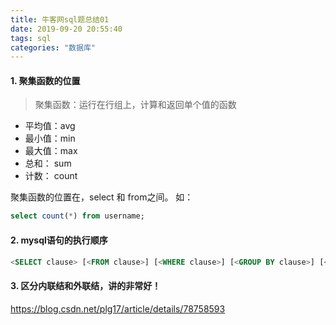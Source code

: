 ```yaml
---
title: 牛客网sql题总结01
date: 2019-09-20 20:55:40
tags: sql
categories: "数据库"
---
```


#### 1. 聚集函数的位置
> 聚集函数：运行在行组上，计算和返回单个值的函数

* 平均值：avg
* 最小值：min
* 最大值：max
* 总和：  sum 
* 计数：  count

聚集函数的位置在，select 和 from之间。
如：
```sql
select count(*) from username;
```

#### 2. mysql语句的执行顺序

```sql
<SELECT clause> [<FROM clause>] [<WHERE clause>] [<GROUP BY clause>] [<HAVING clause>] [<ORDER BY clause>] [desc | asc] [<LIMIT clause>]   
```


#### 3. 区分内联结和外联结，讲的非常好！
https://blog.csdn.net/plg17/article/details/78758593



